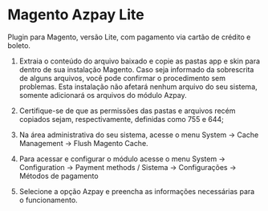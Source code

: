 # Magento Azpay Lite
Plugin para Magento, versão Lite, com pagamento via cartão de crédito e boleto.

1. Extraia o conteúdo do arquivo baixado e copie as pastas app e skin para dentro de sua instalação Magento.
Caso seja informado da sobrescrita de alguns arquivos, você pode confirmar o procedimento sem problemas. 
Esta instalação não afetará nenhum arquivo do seu sistema, somente adicionará os arquivos do módulo Azpay.

2. Certifique-se de que as permissões das pastas e arquivos recém copiados sejam, respectivamente, definidas como 755 e 644;

3. Na área administrativa do seu sistema, acesse o menu System -> Cache Management -> Flush Magento Cache.

4. Para acessar e configurar o módulo acesse o menu System -> Configuration -> Payment methods / Sistema -> Configurações -> Métodos de pagamento

5. Selecione a opção Azpay e preencha as informações necessárias para o funcionamento.
